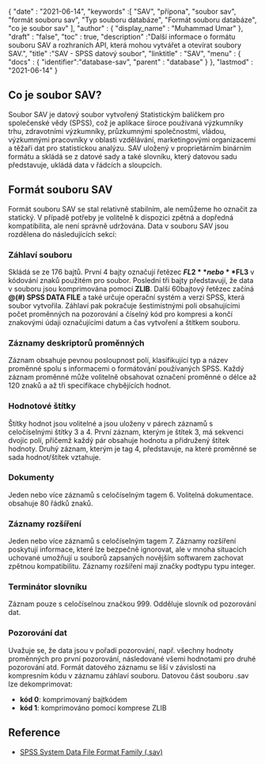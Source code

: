 {
  "date" : "2021-06-14",
  "keywords" :[ "SAV", "přípona", "soubor sav", "formát souboru sav", "Typ souboru databáze", "Formát souboru databáze", "co je soubor sav" ],
  "author" : {
    "display_name" : "Muhammad Umar"
},
  "draft" : "false",
  "toc" : true,
  "description" :"Další informace o formátu souboru SAV a rozhraních API, která mohou vytvářet a otevírat soubory SAV.",
  "title" :"SAV - SPSS datový soubor",
  "linktitle" : "SAV",
  "menu" : {
    "docs" : {
      "identifier":"database-sav",
      "parent" : "database"
}
},
  "lastmod" : "2021-06-14"
}

## Co je soubor SAV?
Soubor SAV je datový soubor vytvořený Statistickým balíčkem pro společenské vědy (SPSS), což je aplikace široce používaná výzkumníky trhu, zdravotními výzkumníky, průzkumnými společnostmi, vládou, výzkumnými pracovníky v oblasti vzdělávání, marketingovými organizacemi a těžaři dat pro statistickou analýzu. SAV uložený v proprietárním binárním formátu a skládá se z datové sady a také slovníku, který datovou sadu představuje, ukládá data v řádcích a sloupcích.

## Formát souboru SAV
Formát souboru SAV se stal relativně stabilním, ale nemůžeme ho označit za statický. V případě potřeby je volitelně k dispozici zpětná a dopředná kompatibilita, ale není správně udržována. Data v souboru SAV jsou rozdělena do následujících sekcí:

### Záhlaví souboru
Skládá se ze 176 bajtů. První 4 bajty označují řetězec **$FL2** nebo **$FL3** v kódování znaků použitém pro soubor. Poslední tři bajty představují, že data v souboru jsou komprimována pomocí **ZLIB**. Další 60bajtový řetězec začíná **@(#) SPSS DATA FILE** a také určuje operační systém a verzi SPSS, která soubor vytvořila. Záhlaví pak pokračuje šestimístnými poli obsahujícími počet proměnných na pozorování a číselný kód pro kompresi a končí znakovými údaji označujícími datum a čas vytvoření a štítkem souboru.
### Záznamy deskriptorů proměnných
Záznam obsahuje pevnou posloupnost polí, klasifikující typ a název proměnné spolu s informacemi o formátování používaných SPSS. Každý záznam proměnné může volitelně obsahovat označení proměnné o délce až 120 znaků a až tři specifikace chybějících hodnot.
### Hodnotové štítky
Štítky hodnot jsou volitelné a jsou uloženy v párech záznamů s celočíselnými štítky 3 a 4. První záznam, kterým je štítek 3, má sekvenci dvojic polí, přičemž každý pár obsahuje hodnotu a přidružený štítek hodnoty. Druhý záznam, kterým je tag 4, představuje, na které proměnné se sada hodnot/štítek vztahuje.
### Dokumenty
Jeden nebo více záznamů s celočíselným tagem 6. Volitelná dokumentace. obsahuje 80 řádků znaků.
### Záznamy rozšíření
Jeden nebo více záznamů s celočíselným tagem 7. Záznamy rozšíření poskytují informace, které lze bezpečně ignorovat, ale v mnoha situacích uchované umožňují u souborů zapsaných novějším softwarem zachovat zpětnou kompatibilitu. Záznamy rozšíření mají značky podtypu typu integer.
### Terminátor slovníku
Záznam pouze s celočíselnou značkou 999. Odděluje slovník od pozorování dat.
### Pozorování dat
Uvažuje se, že data jsou v pořadí pozorování, např. všechny hodnoty proměnných pro první pozorování, následované všemi hodnotami pro druhé pozorování atd. Formát datového záznamu se liší v závislosti na kompresním kódu v záznamu záhlaví souboru. Datovou část souboru .sav lze dekomprimovat:
- **kód 0**: komprimovaný bajtkódem
- **kód 1**: komprimováno pomocí komprese ZLIB
 







## Reference ##

* [SPSS System Data File Format Family (.sav)](https://www.loc.gov/preservation/digital/formats/fdd/fdd000469.shtml)


